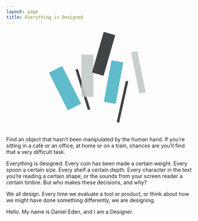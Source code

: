 ```yaml
---
layout: page
title: Everything is Designed
---
```


<figure class="home__illustration">
  <svg version="1.1" xmlns="http://www.w3.org/2000/svg" xmlns:xlink="http://www.w3.org/1999/xlink" x="0px" y="0px" viewBox="0 0 1000 635" enable-background="new 0 0 997.13 635.443" xml:space="preserve">
    <rect x="227.315" y="230" transform="matrix(0.8928 -0.4504 0.4504 0.8928 -129.4266 161.4835)" opacity="0.9" fill="#4fb5c6" width="94.587" height="268.304">
      <animate attributename="y" values="230;240;230" fill="freeze" dur="8s" calcMode="spline" keySplines="0.25 0.1 0.25 1;0.25 0.1 0.25 1" repeatCount="indefinite" />
    </rect>
    <rect x="385.745" y="237" transform="matrix(0.9554 -0.2953 0.2953 0.9554 -92.2689 132.8519)" opacity="0.9" fill="#2c3032" width="16.054" height="268.304">
      <animate attributename="y" values="237;240;237" fill="freeze" dur="8.2s" calcMode="spline" keySplines="0.25 0.1 0.25 1;0.25 0.1 0.25 1" repeatCount="indefinite" />
    </rect>
    <rect x="384.465" y="150" opacity="0.9" fill="#C4C9CA" width="76.255" height="268.304">
      <animate attributename="y" values="150;160;150" fill="freeze" dur="7.5s" calcMode="spline" keySplines="0.25 0.1 0.25 1;0.25 0.1 0.25 1" repeatCount="indefinite" />
    </rect>
    <rect x="484.726" y="10" transform="matrix(0.9611 0.2762 -0.2762 0.9611 63.0942 -138.382)" opacity="0.9" fill="#2c3032" width="76.255" height="268.304">
      <animate attributename="y" values="10;20;10" fill="freeze" dur="8.1s" calcMode="spline" keySplines="0.25 0.1 0.25 1;0.25 0.1 0.25 1" repeatCount="indefinite" />
    </rect>
    <rect x="549.684" y="190" transform="matrix(0.9836 0.1805 -0.1805 0.9836 69.2656 -100.6841)" opacity="0.9" fill="#4fb5c6" width="76.255" height="268.304">
      <animate attributename="y" values="190;196;190" fill="freeze" dur="6.6s" calcMode="spline" keySplines="0.25 0.1 0.25 1;0.25 0.1 0.25 1" repeatCount="indefinite" />
    </rect>
    <rect x="635.692" y="315" transform="matrix(0.9763 0.2163 -0.2163 0.9763 114.3341 -128.401)" opacity="0.9" fill="#2c3032" width="16.054" height="268.304">
      <animate attributename="y" values="315;323;315" fill="freeze" dur="8.8s" calcMode="spline" keySplines="0.25 0.1 0.25 1;0.25 0.1 0.25 1" repeatCount="indefinite" />
    </rect>
    <rect x="726.298" y="128" transform="matrix(0.9803 -0.1975 0.1975 0.9803 -37.217 152.6898)" opacity="0.9" fill="#C4C9CA" width="40.851" height="268.304">
      <animate attributename="y" values="128;132;128" fill="freeze" dur="8.4s" calcMode="spline" keySplines="0.25 0.1 0.25 1;0.25 0.1 0.25 1" repeatCount="indefinite" />
    </rect>
  </svg>
</figure>

Find an object that hasn’t been manipulated by the human hand. If you’re sitting in a café or an office, at home or on a train, chances are you’ll find that a very difficult task.

Everything is designed. Every coin has been made a certain weight. Every spoon a certain size. Every shelf a certain depth. Every character in the text you’re reading a certain shape, or the sounds from your screen reader a certain timbre. But who makes these decisions, and why?

We all design. Every time we evaluate a tool or product, or think about how we might have done something differently, we are designing.

Hello. My name is Daniel Eden, and I am a Designer.